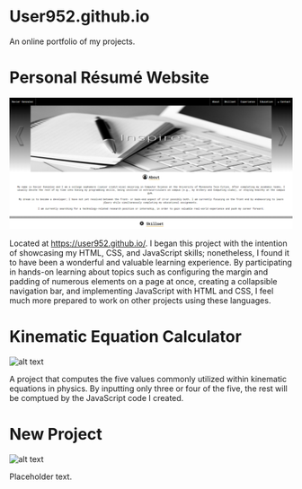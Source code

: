 # User952.github.io
An online portfolio of my projects.

# Personal Résumé Website
![alt text](README_Pictures/personal-resume-website.png)

Located at https://user952.github.io/. I began this project with the intention of showcasing my HTML, CSS, and JavaScript skills;
nonetheless, I found it to have been a wonderful and valuable learning experience. By participating in hands-on learning about topics such 
as configuring the margin and padding of numerous elements on a page at once, creating a collapsible navigation bar, and implementing 
JavaScript with HTML and CSS, I feel much more prepared to work on other projects using these languages.

# Kinematic Equation Calculator
![alt text](README_Pictures/kinematic--calculator.PNG)

A project that computes the five values commonly utilized within kinematic equations in physics. By inputting only three or four of the five, the rest will be comptued by the JavaScript code I created.

# New Project
![alt text](README_Pictures/placeholder)

Placeholder text.
